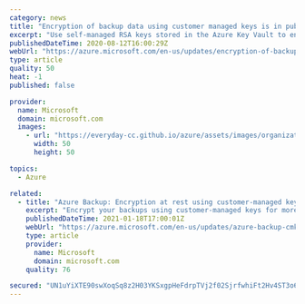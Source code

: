 ```yaml
---
category: news
title: "Encryption of backup data using customer managed keys is in public preview"
excerpt: "Use self-managed RSA keys stored in the Azure Key Vault to encrypt your backups and maintain full control of your data. "
publishedDateTime: 2020-08-12T16:00:29Z
webUrl: "https://azure.microsoft.com/en-us/updates/encryption-of-backup-data-using-customer-managed-keys-is-in-public-preview/"
type: article
quality: 50
heat: -1
published: false

provider:
  name: Microsoft
  domain: microsoft.com
  images:
    - url: "https://everyday-cc.github.io/azure/assets/images/organizations/microsoft.com-50x50.jpg"
      width: 50
      height: 50

topics:
  - Azure

related:
  - title: "Azure Backup: Encryption at rest using customer-managed keys is now generally available"
    excerpt: "Encrypt your backups using customer-managed keys for more security and control."
    publishedDateTime: 2021-01-18T17:00:01Z
    webUrl: "https://azure.microsoft.com/en-us/updates/azure-backup-cmk-encryption/"
    type: article
    provider:
      name: Microsoft
      domain: microsoft.com
    quality: 76

secured: "UN1uYiXTE90swXoqSq8z2H03YKSxgpHeFdrpTVj2f02SjrfwhiFt2Hv4ST3o6lzTLd2lpo6UUsvHNkIm36XhoHaqJqOODuHA4ISZlJEqlDI/WRm88TRKLgy0PEKA1bgFbrhK4jmI8kAwTMmzxbQ+/RWkWAHOevxOdR/rk1nDnTD6Zs6v+VVsaWbOcyPdl7LNBy4xT7FheEDlllpyCxZDQWgOJYjEja0d6eeyOQBfAcGxVabM4Lk9PwfNgDKdxuG7uwn7z9whBTo5EUmUkTgjs3xhOu7PTvz0768y0Z5aqm4HP8ul+Y9oH0bm0WZ49+PjjgdMdM8YAZu7Vxlz5Py0deBnWaDQZsVOkx3XGH3ZeVY=;Mz7/Ik4ouCyTRP7829xx8Q=="
---
```


